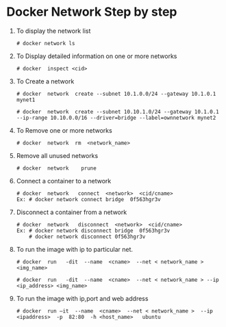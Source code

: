 # Docker Network Step by step

1. To display the network list
    ~~~
    # docker network ls
    ~~~

2. To Display detailed information on one or more networks
    ~~~
    # docker  inspect <cid>
    ~~~

3. To Create a network
    ~~~
    # docker  network  create --subnet 10.1.0.0/24 --gateway 10.1.0.1 mynet1
    ~~~
    ~~~
    # docker  network  create --subnet 10.10.1.0/24 --gateway 10.1.0.1 --ip-range 10.10.0.0/16 --driver=bridge --label=ownnetwork mynet2
    ~~~

4. To Remove one or more networks
    ~~~
    # docker  network  rm  <network_name>
    ~~~

5. Remove all unused networks
    ~~~
    # docker  network    prune 
    ~~~

6. Connect a container to a network
    ~~~
    # docker  network   connect  <network>  <cid/cname>
    Ex: # docker network connect bridge  0f563hgr3v
    ~~~

7. Disconnect a container from a network
    ~~~
    # docker  network   disconnect  <network>  <cid/cname>
    Ex: # docker network disconnect bridge  0f563hgr3v
        # docker network disconnect 0f563hgr3v
    ~~~

8. To run the image with ip to particular net.
    ~~~
    # docker  run   -dit  --name  <cname>  --net < network_name > <img_name>
    ~~~
     ~~~
    # docker  run   -dit  --name  <cname>  --net < network_name > --ip <ip_address> <img_name>
    ~~~

9. To run the image with ip,port and web address
    ~~~
    # docker  run –it  --name  <cname>  --net < network_name >  --ip <ipaddress>  -p  82:80  -h <host_name>   ubuntu   
    ~~~

